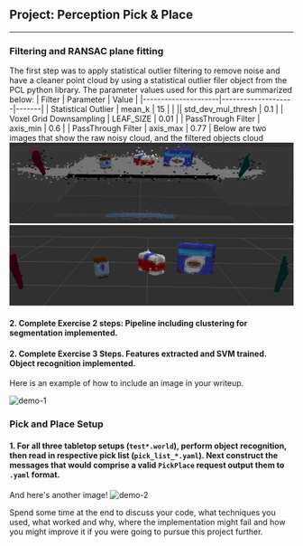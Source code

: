 ## Project: Perception Pick & Place
[//]: # (Image References)

[image1]: ./writeup_images/no_filter.png
[image2]: ./writeup_images/filtered.png
---
### Filtering and RANSAC plane fitting
The first step was to apply statistical outlier filtering to remove noise and have a cleaner point cloud by using a statistical outlier filer object from the PCL python library. The parameter values used for this part are summarized below:
| Filter              | Parameter          | Value |
|---------------------|--------------------|-------|
| Statistical Outlier | mean_k             | 15    |
|                     || std_dev_mul_thresh | 0.1   |
| Voxel Grid Downsampling | LEAF_SIZE | 0.01    |
| PassThrough Filter | axis_min | 0.6 |
| PassThrough Filter | axis_max | 0.77 |
Below are two images that show the raw noisy cloud, and the filtered objects cloud
![alt text][image1]
![alt text][image2]
#### 2. Complete Exercise 2 steps: Pipeline including clustering for segmentation implemented.  

#### 2. Complete Exercise 3 Steps.  Features extracted and SVM trained.  Object recognition implemented.
Here is an example of how to include an image in your writeup.

![demo-1](https://user-images.githubusercontent.com/20687560/28748231-46b5b912-7467-11e7-8778-3095172b7b19.png)

### Pick and Place Setup

#### 1. For all three tabletop setups (`test*.world`), perform object recognition, then read in respective pick list (`pick_list_*.yaml`). Next construct the messages that would comprise a valid `PickPlace` request output them to `.yaml` format.

And here's another image! 
![demo-2](https://user-images.githubusercontent.com/20687560/28748286-9f65680e-7468-11e7-83dc-f1a32380b89c.png)

Spend some time at the end to discuss your code, what techniques you used, what worked and why, where the implementation might fail and how you might improve it if you were going to pursue this project further.  



